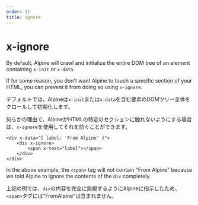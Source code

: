 ```yaml
---
order: 11
title: ignore
---
```


# x-ignore

By default, Alpine will crawl and initialize the entire DOM tree of an element containing `x-init` or `x-data`.

If for some reason, you don't want Alpine to touch a specific section of your HTML, you can prevent it from doing so using `x-ignore`.

デフォルトでは、Alpineは`x-init`または`x-data`を含む要素のDOMツリー全体をクロールして初期化します。

何らかの理由で、AlpineがHTMLの特定のセクションに触れないようにする場合は、`x-ignore`を使用してそれを防ぐことができます。

```alpine
<div x-data="{ label: 'From Alpine' }">
    <div x-ignore>
        <span x-text="label"></span>
    </div>
</div>
```

In the above example, the `<span>` tag will not contain "From Alpine" because we told Alpine to ignore the contents of the `div` completely.

上記の例では、`div`の内容を完全に無視するようにAlpineに指示したため、`<span>`タグには"FromAlpine"は含まれません。
